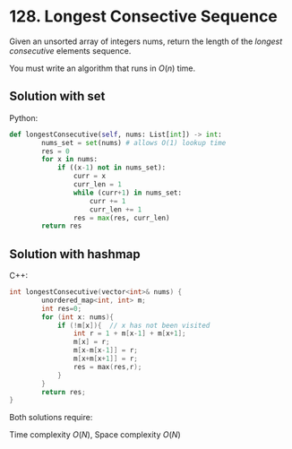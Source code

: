 # 128. Longest Consective Sequence

Given an unsorted array of integers nums, return the length of the *longest consecutive* elements sequence.

You must write an algorithm that runs in $O(n)$ time.

## Solution with set


Python:
```python
def longestConsecutive(self, nums: List[int]) -> int:
        nums_set = set(nums) # allows O(1) lookup time
        res = 0
        for x in nums:
            if ((x-1) not in nums_set):
                curr = x
                curr_len = 1
                while (curr+1) in nums_set:
                    curr += 1
                    curr_len += 1
                res = max(res, curr_len)
        return res
```

## Solution with hashmap

C++:
```cpp
int longestConsecutive(vector<int>& nums) {
        unordered_map<int, int> m;
        int res=0;
        for (int x: nums){
            if (!m[x]){  // x has not been visited 
                int r = 1 + m[x-1] + m[x+1];
                m[x] = r;
                m[x-m[x-1]] = r;
                m[x+m[x+1]] = r; 
                res = max(res,r);
            }
        }
        return res;
}
```

Both solutions require:

Time complexity $O(N)$, Space complexity $O(N)$


